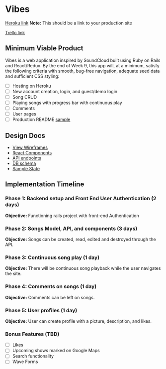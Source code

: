 # Vibes

[Heroku link][heroku] **Note:** This should be a link to your production site

[Trello link][trello]

[heroku]: https://vibes21.herokuapp.com/#/
[trello]: https://trello.com/b/gAmSDzrv/vibes

## Minimum Viable Product

Vibes is a web application inspired by SoundCloud built using Ruby on Rails
and React/Redux.  By the end of Week 9, this app will, at a minimum, satisfy the
following criteria with smooth, bug-free navigation, adequate seed data and
sufficient CSS styling:

- [ ] Hosting on Heroku
- [ ] New account creation, login, and guest/demo login
- [ ] Song CRUD
- [ ] Playing songs with progress bar with continuous play
- [ ] Comments
- [ ] User pages
- [ ] Production README [sample](docs/production_readme.md)

## Design Docs
* [View Wireframes][wireframes]
* [React Components][components]
* [API endpoints][api-endpoints]
* [DB schema][schema]
* [Sample State][sample-state]

[wireframes]: docs/wireframes
[components]: docs/component-hierarchy.md
[sample-state]: docs/sample-state.md
[api-endpoints]: docs/api-endpoints.md
[schema]: docs/schema.md

## Implementation Timeline

### Phase 1: Backend setup and Front End User Authentication (2 days)

**Objective:** Functioning rails project with front-end Authentication

### Phase 2: Songs Model, API, and components (3 days)

**Objective:** Songs can be created, read, edited and destroyed through
the API.

### Phase 3: Continuous song play (1 day)

**Objective:** There will be continuous song playback while the user navigates the site.

### Phase 4: Comments on songs (1 day)

**Objective:** Comments can be left on songs.

### Phase 5: User profiles (1 day)

**Objective:** User can create profile with a picture, description, and likes.

### Bonus Features (TBD)
- [ ] Likes
- [ ] Upcoming shows marked on Google Maps
- [ ] Search functionality
- [ ] Wave Forms
